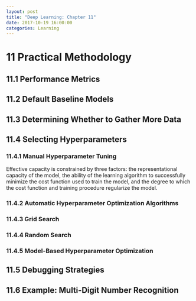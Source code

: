 ```yaml
---
layout: post
title: "Deep Learning: Chapter 11"
date: 2017-10-19 16:00:00
categories: Learning
---
```


# 11 Practical Methodology

## 11.1 Performance Metrics

## 11.2 Default Baseline Models

## 11.3 Determining Whether to Gather More Data

## 11.4 Selecting Hyperparameters

### 11.4.1 Manual Hyperparameter Tuning

Effective capacity is constrained by three factors: the representational capacity of the model, the ability of the learning algorithm to successfully minimize the cost function used to train the model, and the degree to which the cost function and training procedure regularize the model.


### 11.4.2 Automatic Hyperparameter Optimization Algorithms

### 11.4.3 Grid Search

### 11.4.4 Random Search

### 11.4.5 Model-Based Hyperparameter Optimization



## 11.5 Debugging Strategies

## 11.6 Example: Multi-Digit Number Recognition

